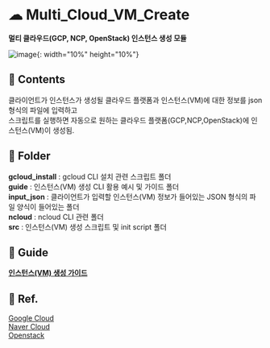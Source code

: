 # ☁ Multi_Cloud_VM_Create

**멀티 클라우드(GCP, NCP, OpenStack) 인스턴스 생성 모듈**

![image](https://user-images.githubusercontent.com/73388615/175311471-4b09ac4e-8729-4a3d-8f63-daf2a685e95a.png){: width="10%" height="10%"}



## 📄 Contents   
클라이언트가 인스턴스가 생성될 클라우드 플랫폼과 인스턴스(VM)에 대한 정보를 json 형식의 파일에 입력하고   
스크립트를 실행하면 자동으로 원하는 클라우드 플랫폼(GCP,NCP,OpenStack)에 인스턴스(VM)이 생성됨.




## 📁 Folder

**gcloud_install** : gcloud CLI 설치 관련 스크립트 폴더    
**guide** : 인스턴스(VM) 생성 CLI 활용 예시 및 가이드 폴더   
**input_json** : 클라이언트가 입력할 인스턴스(VM) 정보가 들어있는 JSON 형식의 파일 양식이 들어있는 폴더     
**ncloud** : ncloud CLI 관련 폴더     
**src** : 인스턴스(VM) 생성 스크립트 및 init script 폴더       


## 📘 Guide    
**[인스턴스(VM) 생성 가이드](https://traveling-cousin-b46.notion.site/Multi-VM-4-18-4-29-855f5b890f7e4e64a9cc4fa42dd603d3)**   

     
     
## 📒 Ref.    
[Google Cloud](https://cloud.google.com/sdk/gcloud?hl=ko)     
[Naver Cloud](https://cli.ncloud-docs.com/docs/ko/home)    
[Openstack](https://docs.openstack.org/python-openstackclient/latest/cli/index.html)    
